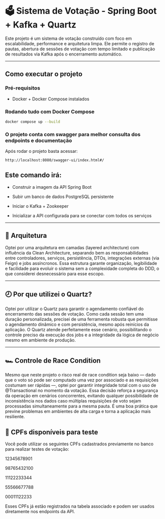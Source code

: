 # 🗳️ Sistema de Votação - Spring Boot + Kafka + Quartz

Este projeto é um sistema de votação construído com foco em escalabilidade, performance e arquitetura limpa. Ele permite o registro de pautas, abertura de sessões de votação com tempo limitado e publicação de resultados via Kafka após o encerramento automático.

---

## Como executar o projeto

### Pré-requisitos

- Docker + Docker Compose instalados

### Rodando tudo com Docker Compose

```bash
docker compose up --build
```
### O projeto conta com swagger para melhor consulta dos endpoints e documentação
Após rodar o projeto basta acessar:
```
http://localhost:8080/swagger-ui/index.html#/
```

## Este comando irá:
- Construir a imagem da API Spring Boot

- Subir um banco de dados PostgreSQL persistente

- Iniciar o Kafka + Zookeeper

- Inicializar a API configurada para se conectar com todos os serviços
---
## 🧱 Arquitetura

Optei por uma arquitetura em camadas (layered architecture) com influência da Clean Architecture, separando bem as responsabilidades entre controladores, serviços, persistência, DTOs, integrações externas (via Feign) e jobs assíncronos. Essa estrutura garante organização, legibilidade e facilidade para evoluir o sistema sem a complexidade completa do DDD, o que considerei desnecessário para esse escopo.

---
## 🕗 Por que utilizei o Quartz?
Optei por utilizar o Quartz para garantir o agendamento confiável do encerramento das sessões de votação. Como cada sessão tem uma duração personalizada, precisei de uma ferramenta robusta que permitisse o agendamento dinâmico e com persistência, mesmo após reinícios da aplicação. O Quartz atende perfeitamente esse cenário, possibilitando o controle preciso da execução dos jobs e a integridade da lógica de negócio mesmo em ambiente de produção.

---
## 🏎️ Controle de Race Condition
Mesmo que neste projeto o risco real de race condition seja baixo — dado que o voto só pode ser computado uma vez por associado e as requisições costumam ser rápidas —, optei por garantir integridade total com o uso de @Transactional no momento da votação. Essa decisão reforça a segurança da operação em cenários concorrentes, evitando qualquer possibilidade de inconsistência nos dados caso múltiplas requisições de voto sejam processadas simultaneamente para a mesma pauta. É uma boa prática que previne problemas em ambientes de alta carga e torna a aplicação mais resiliente.

## 🧪 CPFs disponíveis para teste
Você pode utilizar os seguintes CPFs cadastrados previamente no banco para realizar testes de votação:

12345678901

98765432100

11122233344

55566677788

00011122233

Esses CPFs já estão registrados na tabela associado e podem ser usados diretamente nos endpoints da API.





